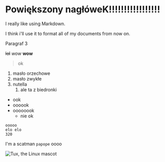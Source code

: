 # Powiększony nagłóweK!!!!!!!!!!!!!!!!!

I really like using Markdown.

I think i'll use it to format all of my documents from now on.

Paragraf 3

~~lol~~ *wow* **wow** 
>ok

1. masło orzechowe
2. masło zwykłe 
3. nutella
    1. ale ta z biedronki

+ ook
+ oooook
+ oooooook
    - nie ok

`ooooo`  
`elo elo`  
`320`   

I'm a scatman `papope` oooo

 ![Tux, the Linux mascot](./Desktop/tux.png)
